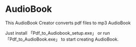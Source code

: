 # AudioBook
This AudioBook Creator converts pdf files to mp3 AudioBook

<Windows Users>
  Just install 「Pdf_to_Audiobook_setup.exe」 or run　「Pdf_to_AudioBook.exe」 to start creating AudioBook.
  
  <MAC or Linux Users>

